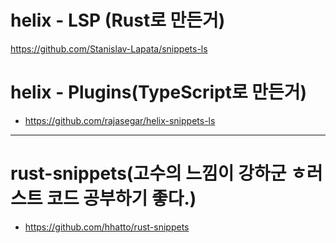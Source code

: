 # helix - LSP (Rust로 만든거)

https://github.com/Stanislav-Lapata/snippets-ls



# helix - Plugins(TypeScript로 만든거)

- https://github.com/rajasegar/helix-snippets-ls

<hr>

# rust-snippets(고수의 느낌이 강하군 ㅎ러스트 코드 공부하기 좋다.)

- https://github.com/hhatto/rust-snippets 



